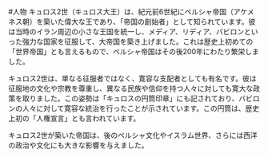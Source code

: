 #人物
キュロス2世（キュロス大王）は、紀元前6世紀にペルシャ帝国（アケメネス朝）を築いた偉大な王であり、「帝国の創始者」として知られています。彼は当時のイラン周辺の小さな王国を統一し、メディア、リディア、バビロンといった強力な国家を征服して、大帝国を築き上げました。これは歴史上初めての「世界帝国」とも言えるもので、ペルシャ帝国はその後200年にわたり繁栄しました。

キュロス2世は、単なる征服者ではなく、寛容な支配者としても有名です。彼は征服地の文化や宗教を尊重し、異なる民族や信仰を持つ人々に対しても寛大な政策を取りました。この姿勢は「キュロスの円筒印章」にも記されており、バビロンの人々に対して寛容な統治を行ったことが示されています。この円筒は、歴史上初の「人権宣言」とも言われています。

キュロス2世が築いた帝国は、後のペルシャ文化やイスラム世界、さらには西洋の政治や文化にも大きな影響を与えました。
